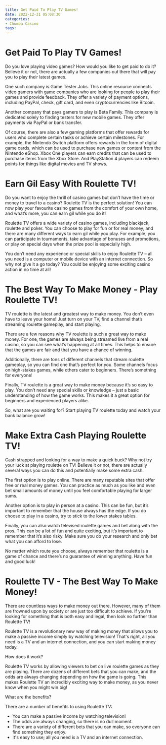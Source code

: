 ```yaml
---
title: Get Paid To Play TV Games!
date: 2022-12-31 05:08:30
categories:
- Chumba Casino
tags:
---
```



#  Get Paid To Play TV Games!

Do you love playing video games? How would you like to get paid to do it? Believe it or not, there are actually a few companies out there that will pay you to play their latest games.

One such company is Game Tester Jobs. This online resource connects video gamers with game companies who are looking for people to play their games and provide feedback. They offer a variety of payment options, including PayPal, check, gift card, and even cryptocurrencies like Bitcoin.

Another company that pays gamers to play is Beta Family. This company is dedicated solely to finding testers for new mobile games. They offer payments via PayPal or bank transfer.

Of course, there are also a few gaming platforms that offer rewards for users who complete certain tasks or achieve certain milestones. For example, the Nintendo Switch platform offers rewards in the form of digital game cards, which can be used to purchase new games or content from the Nintendo eShop. Xbox One players can earn credits that can be used to purchase items from the Xbox Store. And PlayStation 4 players can redeem points for things like digital movies and TV shows.

#  Earn Gil Easy With Roulette TV!

Do you want to enjoy the thrill of casino games but don’t have the time or money to travel to a casino? Roulette TV is the perfect solution! You can now play your favourite casino games from the comfort of your own home, and what’s more, you can earn gil while you do it!

Roulette TV offers a wide variety of casino games, including blackjack, roulette and poker. You can choose to play for fun or for real money, and there are many different ways to earn gil while you play. For example, you can participate in tournaments, take advantage of bonuses and promotions, or play on special days when the prize pool is especially high.

You don’t need any experience or special skills to enjoy Roulette TV – all you need is a computer or mobile device with an internet connection. So why not give it a go today? You could be enjoying some exciting casino action in no time at all!

#  The Best Way To Make Money - Play Roulette TV!

TV roulette is the latest and greatest way to make money. You don’t even have to leave your home! Just turn on your TV, find a channel that’s streaming roulette gameplay, and start playing.

There are a few reasons why TV roulette is such a great way to make money. For one, the games are always being streamed live from a real casino, so you can see what’s happening at all times. This helps to ensure that the games are fair and that you have a chance of winning.

Additionally, there are tons of different channels that stream roulette gameplay, so you can find one that’s perfect for you. Some channels focus on high-stakes games, while others cater to beginners. There’s something for everyone!

Finally, TV roulette is a great way to make money because it’s so easy to play. You don’t need any special skills or knowledge – just a basic understanding of how the game works. This makes it a great option for beginners and experienced players alike.

So, what are you waiting for? Start playing TV roulette today and watch your bank balance grow!

#  Make Extra Cash Playing Roulette TV!

Cash strapped and looking for a way to make a quick buck? Why not try your luck at playing roulette on TV! Believe it or not, there are actually several ways you can do this and potentially make some extra cash.

The first option is to play online. There are many reputable sites that offer free or real money games. You can practice as much as you like and even bet small amounts of money until you feel comfortable playing for larger sums.

Another option is to play in person at a casino. This can be fun, but it’s important to remember that the house always has the edge. If you do choose to play in a casino, try to stick to the lower stakes tables.

Finally, you can also watch televised roulette games and bet along with the pros. This can be a lot of fun and quite exciting, but it’s important to remember that it’s also risky. Make sure you do your research and only bet what you can afford to lose.

No matter which route you choose, always remember that roulette is a game of chance and there’s no guarantee of winning anything. Have fun and good luck!

#  Roulette TV - The Best Way To Make Money!

There are countless ways to make money out there. However, many of them are frowned upon by society or are just too difficult to achieve. If you're looking for something that is both easy and legal, then look no further than Roulette TV!

Roulette TV is a revolutionary new way of making money that allows you to make a passive income simply by watching television! That's right, all you need is a TV and an internet connection, and you can start making money today.

How does it work?

Roulette TV works by allowing viewers to bet on live roulette games as they are playing. There are dozens of different bets that you can make, and the odds are always changing depending on how the game is going. This makes Roulette TV an incredibly exciting way to make money, as you never know when you might win big!

What are the benefits?

There are a number of benefits to using Roulette TV:

- You can make a passive income by watching television!
- The odds are always changing, so there is no dull moment.
- There are a variety of different bets that you can make, so everyone can find something they enjoy.
- It's easy to use; all you need is a TV and an internet connection.